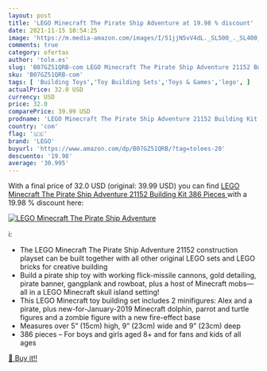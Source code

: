 ```yaml
---
layout: post
title: 'LEGO Minecraft The Pirate Ship Adventure at 19.98 % discount'
date: 2021-11-15 10:54:25
image: 'https://m.media-amazon.com/images/I/51jjN5vV4dL._SL500_._SL400_.jpg'
comments: true
category: ofertas
author: 'tole.es'
slug: 'B07GZ51QRB-com LEGO Minecraft The Pirate Ship Adventure 21152 Building...'
sku: 'B07GZ51QRB-com'
tags: [ 'Building Toys','Toy Building Sets','Toys & Games','lego', ]
actualPrice: 32.0 USD
currency: USD
price: 32.0
comparePrice: 39.99 USD
prodname: 'LEGO Minecraft The Pirate Ship Adventure 21152 Building Kit  386 Pieces '
country: 'com'
flag: '🇺🇸'
brand: 'LEGO'
buyurl: 'https://www.amazon.com/dp/B07GZ51QRB/?tag=tolees-20'
descuento: '19.98'
average: '30.995'
---
```


With a final price of 32.0 USD (original: 39.99 USD) you can find [LEGO Minecraft The Pirate Ship Adventure 21152 Building Kit  386 Pieces ](https://www.amazon.com/dp/B07GZ51QRB/?tag=tolees-20) with a  19.98 % discount here:

[![LEGO Minecraft The Pirate Ship Adventure](https://m.media-amazon.com/images/I/51jjN5vV4dL._SL500_._SL400_.jpg)](https://www.amazon.com/dp/B07GZ51QRB/?tag=tolees-20)

ℹ️:

- The LEGO Minecraft The Pirate Ship Adventure 21152 construction playset can be built together with all other original LEGO sets and LEGO bricks for creative building
- Build a pirate ship toy with working flick-missile cannons, gold detailing, pirate banner, gangplank and rowboat, plus a host of Minecraft mobs—all in a LEGO Minecraft skull island setting!
- This LEGO Minecraft toy building set includes 2 minifigures: Alex and a pirate, plus new-for-January-2019 Minecraft dolphin, parrot and turtle figures and a zombie figure with a new fire-effect base
- Measures over 5” (15cm) high, 9” (23cm) wide and 9” (23cm) deep
- 386 pieces – For boys and girls aged 8+ and for fans and kids of all ages

[🛒 Buy it!!](https://www.amazon.com/dp/B07GZ51QRB/?tag=tolees-20)
